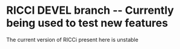 # RICCI DEVEL branch -- Currently being used to test new features

The current version of RICCi present here is unstable

